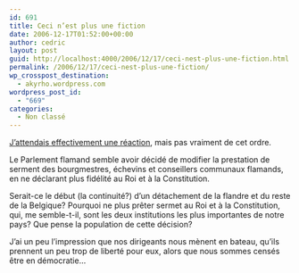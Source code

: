 ```yaml
---
id: 691
title: Ceci n’est plus une fiction
date: 2006-12-17T01:52:00+00:00
author: cedric
layout: post
guid: http://localhost:4000/2006/12/17/ceci-nest-plus-une-fiction.html
permalink: /2006/12/17/ceci-nest-plus-une-fiction/
wp_crosspost_destination:
  - akyrho.wordpress.com
wordpress_post_id:
  - "669"
categories:
  - Non classé
---
```

[J’attendais effectivement une réaction](/blog/2006/12/16/revolution), mais pas vraiment de cet ordre.

Le Parlement flamand semble avoir décidé de modifier la prestation de serment des bourgmestres, échevins et conseillers communaux flamands, en ne déclarant plus fidélité au Roi et à la Constitution.

Serait-ce le début (la continuité?) d’un détachement de la flandre et du reste de la Belgique? Pourquoi ne plus prêter sermet au Roi et à la Constitution, qui, me semble-t-il, sont les deux institutions les plus importantes de notre pays? Que pense la population de cette décision?

J’ai un peu l’impression que nos dirigeants nous mènent en bateau, qu’ils prennent un peu trop de liberté pour eux, alors que nous sommes censés être en démocratie…